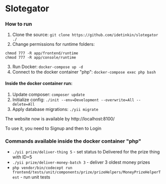 # Slotegator

### How to run
1. Clone the source: ```git clone https://github.com/idetinkin/slotegator ./```
2. Change permissions for runtime folders: 
```
chmod 777 -R app/frontend/runtime
chmod 777 -R app/console/runtime
```
3. Run Docker: ```docker-compose up -d```
4. Connect to the docker container "php": ```docker-compose exec php bash```

#### Inside the docker container run:
1. Update composer: ```composer update```
1. Initialize config: ```./init --env=Development --overwrite=All --delete=All```
1. Apply database migrations: ```./yii migrate```

The website now is available by http://localhost:8100/

To use it, you need to Signup and then to Login

### Commands available inside the docker container "php"
* ```./yii prize/deliver-thing 5``` - set status to Delivered for the prize thing with ID=5
* ```./yii prize/deliver-money-batch 3``` - deliver 3 oldest money prizes
* ```php vendor/bin/codecept run frontend/tests/unit/components/prize/prizeHelpers/MoneyPrizeHelperTest``` - run unit tests
